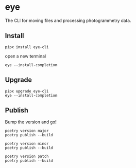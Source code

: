 # eye

The CLI for moving files and processing photogrammetry data. 

## Install

```shell
pipx install eye-cli
```

open a new terminal

```shell
eye --install-completion
```


## Upgrade

```shell
pipx upgrade eye-cli
eye --install-completion
```

## Publish

Bump the version and go!
```shell
poetry version major
poetry publish --build
```

```shell
poetry version minor
poetry publish --build
```

```shell
poetry version patch
poetry publish --build
```


